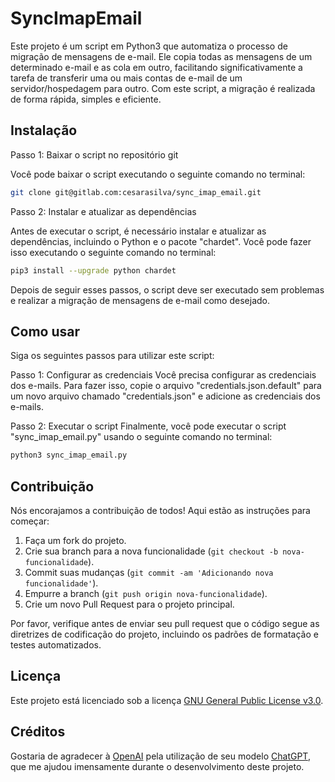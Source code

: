# SyncImapEmail

Este projeto é um script em Python3 que automatiza o processo de migração de mensagens de e-mail. Ele copia todas as mensagens de um determinado e-mail e as cola em outro, facilitando significativamente a tarefa de transferir uma ou mais contas de e-mail de um servidor/hospedagem para outro. Com este script, a migração é realizada de forma rápida, simples e eficiente.

## Instalação

Passo 1: Baixar o script no repositório git

Você pode baixar o script executando o seguinte comando no terminal:

```bash
git clone git@gitlab.com:cesarasilva/sync_imap_email.git
```

Passo 2: Instalar e atualizar as dependências

Antes de executar o script, é necessário instalar e atualizar as dependências, incluindo o Python e o pacote "chardet". Você pode fazer isso executando o seguinte comando no terminal:

```bash
pip3 install --upgrade python chardet
```

Depois de seguir esses passos, o script deve ser executado sem problemas e realizar a migração de mensagens de e-mail como desejado.

## Como usar

Siga os seguintes passos para utilizar este script:

Passo 1: Configurar as credenciais
Você precisa configurar as credenciais dos e-mails. Para fazer isso, copie o arquivo "credentials.json.default" para um novo arquivo chamado "credentials.json" e adicione as credenciais dos e-mails.

Passo 2: Executar o script
Finalmente, você pode executar o script "sync_imap_email.py" usando o seguinte comando no terminal:

```bash
python3 sync_imap_email.py
```

## Contribuição

Nós encorajamos a contribuição de todos! Aqui estão as instruções para começar:

1. Faça um fork do projeto.
2. Crie sua branch para a nova funcionalidade (`git checkout -b nova-funcionalidade`).
3. Commit suas mudanças (`git commit -am 'Adicionando nova funcionalidade'`).
4. Empurre a branch (`git push origin nova-funcionalidade`).
5. Crie um novo Pull Request para o projeto principal.

Por favor, verifique antes de enviar seu pull request que o código segue as diretrizes de codificação do projeto, incluindo os padrões de formatação e testes automatizados.

## Licença

Este projeto está licenciado sob a licença [GNU General Public License v3.0](https://www.gnu.org/licenses/gpl-3.0.en.html).

## Créditos

Gostaria de agradecer à [OpenAI](https://openai.com) pela utilização de seu modelo [ChatGPT](https://chat.openai.com), que me ajudou imensamente durante o desenvolvimento deste projeto.